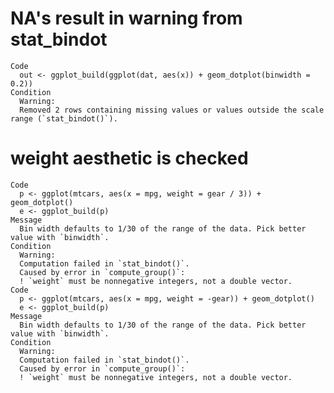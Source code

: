 # NA's result in warning from stat_bindot

    Code
      out <- ggplot_build(ggplot(dat, aes(x)) + geom_dotplot(binwidth = 0.2))
    Condition
      Warning:
      Removed 2 rows containing missing values or values outside the scale range (`stat_bindot()`).

# weight aesthetic is checked

    Code
      p <- ggplot(mtcars, aes(x = mpg, weight = gear / 3)) + geom_dotplot()
      e <- ggplot_build(p)
    Message
      Bin width defaults to 1/30 of the range of the data. Pick better value with `binwidth`.
    Condition
      Warning:
      Computation failed in `stat_bindot()`.
      Caused by error in `compute_group()`:
      ! `weight` must be nonnegative integers, not a double vector.
    Code
      p <- ggplot(mtcars, aes(x = mpg, weight = -gear)) + geom_dotplot()
      e <- ggplot_build(p)
    Message
      Bin width defaults to 1/30 of the range of the data. Pick better value with `binwidth`.
    Condition
      Warning:
      Computation failed in `stat_bindot()`.
      Caused by error in `compute_group()`:
      ! `weight` must be nonnegative integers, not a double vector.

